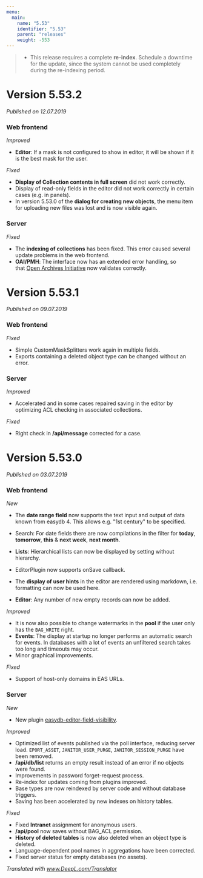 ```yaml
---
menu:
  main:
    name: "5.53"
    identifier: "5.53"
    parent: "releases"
    weight: -553
---
```


> * This release requires a complete **re-index**. Schedule a downtime for the update, since the system cannot be used completely during the re-indexing period.

# Version 5.53.2

*Published on 12.07.2019*

### Web frontend

*Improved*

- **Editor**: If a mask is not configured to show in editor, it will be shown if it is the best mask for the user.

*Fixed*

- **Display of Collection contents in full screen** did not work correctly.
- Display of read-only fields in the editor did not work correctly in certain cases (e.g. in panels).
- In version 5.53.0 of the **dialog for creating new objects**, the menu item for uploading new files was lost and is now visible again.

### Server

*Fixed*

- The **indexing of collections** has been fixed. This error caused several update problems in the web frontend.
- **OAI/PMH**: The interface now has an extended error handling, so that [Open Archives Initiative](http://openarchives.org) now validates correctly. 

# Version 5.53.1

*Published on 09.07.2019*

### Web frontend

*Fixed*

- Simple CustomMaskSplitters work again in multiple fields.
- Exports containing a deleted object type can be changed without an error. 

### Server

*Improved*

- Accelerated and in some cases repaired saving in the editor by optimizing ACL checking in associated collections.

*Fixed*

- Right check in **/api/message** corrected for a case.

# Version 5.53.0

*Published on 03.07.2019*

### Web frontend

*New*

- The **date range field** now supports the text input and output of data known from easydb 4. This allows e.g. "1st century" to be specified.

- Search: For date fields there are now compilations in the filter for **today**, **tomorrow**, **this** & **next week**, **next month**. 
- **Lists**: Hierarchical lists can now be displayed by setting without hierarchy.
- EditorPlugin now supports onSave callback.
- The **display of user hints** in the editor are rendered using markdown, i.e. formatting can now be used here.
- **Editor**: Any number of new empty records can now be added. 

*Improved*

- It is now also possible to change watermarks in the **pool** if the user only has the `BAG_WRITE` right.
- **Events**: The display at startup no longer performs an automatic search for events. In databases with a lot of events an unfiltered search takes too long and timeouts may occur.
- Minor graphical improvements.

*Fixed*

- Support of host-only domains in EAS URLs. 

### Server

*New*

- New plugin [easydb-editor-field-visibility](https://github.com/programmfabrik/easydb-editor-field-visibility).

*Improved*

- Optimized list of events published via the poll interface, reducing server load. `EPORT_ASSET`, `JANITOR_USER_PURGE`, `JANITOR_SESSION_PURGE` have been removed.
- **/api/db/list** returns an empty result instead of an error if no objects were found.
- Improvements in password forget-request process.
- Re-index for updates coming from plugins improved.
- Base types are now reindexed by server code and without database triggers.
- Saving has been accelerated by new indexes on history tables.

*Fixed*

- Fixed **Intranet** assignment for anonymous users.
- **/api/pool** now saves without BAG_ACL permission.
- **History of deleted tables** is now also deleted when an object type is deleted.
- Language-dependent pool names in aggregations have been corrected.
- Fixed server status for empty databases (no assets).

*Translated with www.DeepL.com/Translator*